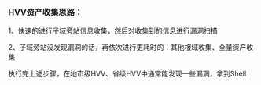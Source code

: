 ### HVV资产收集思路：
1、快速的进行子域旁站信息收集，然后对收集到的信息进行漏洞扫描

2、子域旁站没发现漏洞的话，再依次进行更耗时的：其他根域收集、全量资产收集

执行完上述步骤，在地市级HVV、省级HVV中通常能发现一些漏洞，拿到Shell
